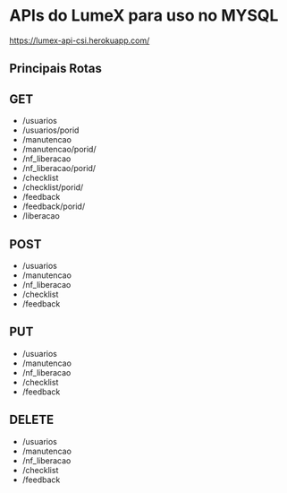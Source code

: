 <h1>APIs do LumeX para uso no MYSQL</h1>

https://lumex-api-csi.herokuapp.com/

<h2>Principais Rotas</h2>

<h2>GET</h2>

<ul>
  <li>/usuarios</li>
  <li>/usuarios/porid</li>
  <li>/manutencao</li>
  <li>/manutencao/porid/</li>
  <li>/nf_liberacao</li>
  <li>/nf_liberacao/porid/</li>
  <li>/checklist</li>
  <li>/checklist/porid/</li>
  <li>/feedback</li>
  <li>/feedback/porid/</li>
  <li>/liberacao</li>
</ul>

<h2>POST</h2>

<ul>
  <li>/usuarios</li>
  <li>/manutencao</li>
  <li>/nf_liberacao</li>
  <li>/checklist</li>
  <li>/feedback</li>
</ul>

<h2>PUT</h2>
<ul>
  <li>/usuarios</li>
  <li>/manutencao</li>
  <li>/nf_liberacao</li>
  <li>/checklist</li>
  <li>/feedback</li>
</ul>

<h2>DELETE</h2>

<ul>
  <li>/usuarios</li>
  <li>/manutencao</li>
  <li>/nf_liberacao</li>
  <li>/checklist</li>
  <li>/feedback</li>
</ul>
